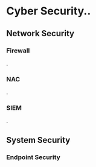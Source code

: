 # Cyber Security..

## Network Security

### Firewall
.
### NAC
.
### SIEM
.

## System Security

### Endpoint Security

##